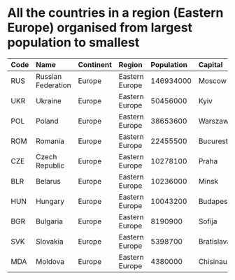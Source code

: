 # All the countries in a region (Eastern Europe) organised from largest population to smallest

| Code | Name | Continent | Region | Population | Capital |
| :--- | :--- | :--- | :--- | :--- | :--- |
|RUS|Russian Federation|Europe|Eastern Europe|146934000|Moscow|
|UKR|Ukraine|Europe|Eastern Europe|50456000|Kyiv|
|POL|Poland|Europe|Eastern Europe|38653600|Warszawa|
|ROM|Romania|Europe|Eastern Europe|22455500|Bucuresti|
|CZE|Czech Republic|Europe|Eastern Europe|10278100|Praha|
|BLR|Belarus|Europe|Eastern Europe|10236000|Minsk|
|HUN|Hungary|Europe|Eastern Europe|10043200|Budapest|
|BGR|Bulgaria|Europe|Eastern Europe|8190900|Sofija|
|SVK|Slovakia|Europe|Eastern Europe|5398700|Bratislava|
|MDA|Moldova|Europe|Eastern Europe|4380000|Chisinau|
